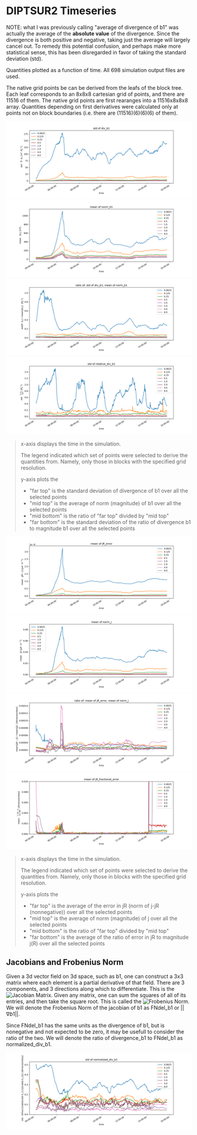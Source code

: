# DIPTSUR2 Timeseries

NOTE: what I was previously calling "average of divergence of b1" was actually
the average of the **absolute value** of the divergence.
Since the divergence is both positive and negative,
taking just the average will largely cancel out.
To remedy this potential confusion, and perhaps make more statistical sense,
this has been disregarded in favor of taking the standard deviation (std).

Quantities plotted as a function of time. All 698 simulation output files are used.

The native grid points be can be derived from the leafs of the block tree. 
Each leaf corresponds to an 8x8x8 cartesian grid of points, and there are 11516 of them.
The native grid points are first rearanges into a 11516x8x8x8 array.
Quantities depending on first derivatives were calculated only at points not on block boundaries 
(i.e. there are (11516)(6)(6)(6) of them).

![](div_b1_std.png)
![](norm_b1_mean.png)
![](ratio_b1.png)
![](relative_div_b1_std.png)
> x-axis displays the time in the simulation.
>
> The legend indicated which set of points were selected to derive the quantities from.
> Namely, only those in blocks with the specified grid resolution.
>
> y-axis plots the 
> - "far top" is the standard deviation of divergence of b1 over all the selected points
> - "mid top" is the average of norm (magnitude) of b1 over all the selected points
> - "mid bottom" is the ratio of "far top" divided by "mid top"
> - "far bottom" is the standard deviation of the ratio of divergence b1 to magnitude b1 over all the selected points

![](jR_error_mean.png)
![](norm_j_mean.png)
![](ratio_jR.png)
![](jR_fractional_error_mean.png)
> x-axis displays the time in the simulation.
>
> The legend indicated which set of points were selected to derive the quantities from.
> Namely, only those in blocks with the specified grid resolution.
>
> y-axis plots the 
> - "far top" is the average of the error in jR (norm of j-jR (nonnegative)) over all the selected points
> - "mid top" is the average of norm (magnitude) of j over all the selected points
> - "mid bottom" is the ratio of "far top" divided by "mid top"
> - "far bottom" is the average of the ratio of error in jR to magnitude j(R) over all the selected points

## Jacobians and Frobenius Norm

Given a 3d vector field on 3d space, such as b1,
one can construct a 3x3 matrix where each element is a partial derivative of that field.
There are 3 components, and 3 directions along which to differentiate.
This is the ![Jacobian Matrix](https://en.wikipedia.org/wiki/Jacobian_matrix_and_determinant).
Given any matrix, one can sum the squares of all of its entries, and then take the square root.
This is called the ![Frobenius Norm](https://en.wikipedia.org/wiki/Matrix_norm#Frobenius_norm).
We will denote the Frobenius Norm of the jacobian of b1 as FNdel_b1 or $||\nabla b1||$.

Since FNdel_b1 has the same units as the divergence of b1,
but is nonegative and not expected to be zero,
it may be usefull to consider the ratio of the two. We will denote the ratio
of divergence_b1 to FNdel_b1 as normalized_div_b1.

![](normalized_div_b1_std.png)

